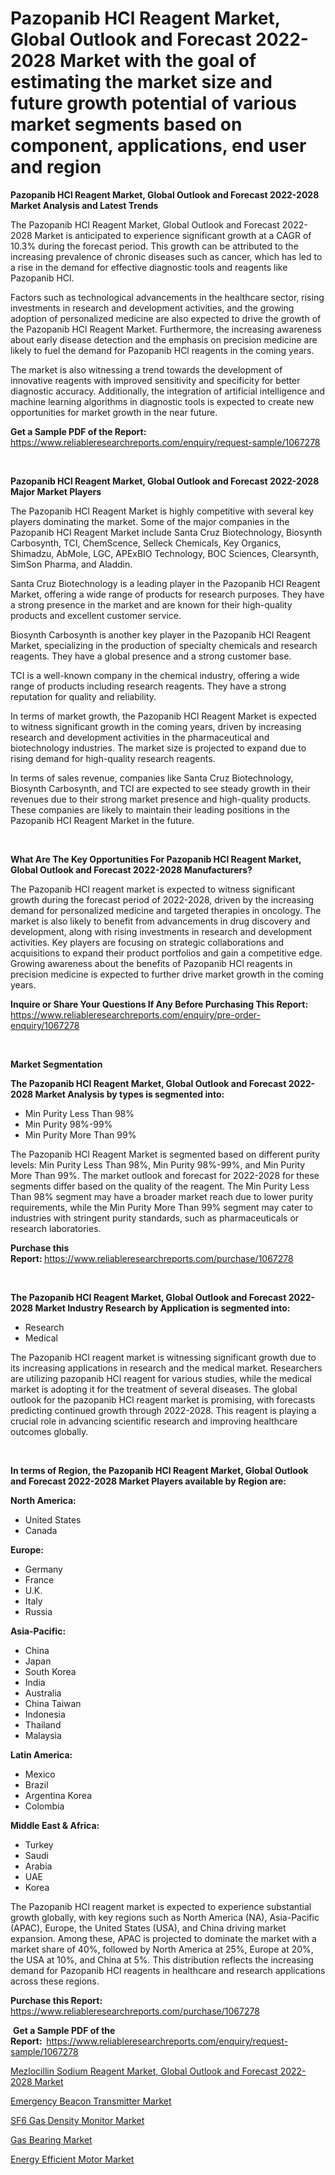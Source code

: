 <p><h1>Pazopanib HCl Reagent Market, Global Outlook and Forecast 2022-2028 Market with the goal of estimating the market size and future growth potential of various market segments based on component, applications, end user and region</h1></p><p><strong>Pazopanib HCl Reagent Market, Global Outlook and Forecast 2022-2028 Market Analysis and Latest Trends</strong></p>
<p><p>The Pazopanib HCl Reagent Market, Global Outlook and Forecast 2022-2028 Market is anticipated to experience significant growth at a CAGR of 10.3% during the forecast period. This growth can be attributed to the increasing prevalence of chronic diseases such as cancer, which has led to a rise in the demand for effective diagnostic tools and reagents like Pazopanib HCl. </p><p>Factors such as technological advancements in the healthcare sector, rising investments in research and development activities, and the growing adoption of personalized medicine are also expected to drive the growth of the Pazopanib HCl Reagent Market. Furthermore, the increasing awareness about early disease detection and the emphasis on precision medicine are likely to fuel the demand for Pazopanib HCl reagents in the coming years.</p><p>The market is also witnessing a trend towards the development of innovative reagents with improved sensitivity and specificity for better diagnostic accuracy. Additionally, the integration of artificial intelligence and machine learning algorithms in diagnostic tools is expected to create new opportunities for market growth in the near future.</p></p>
<p><strong>Get a Sample PDF of the Report:&nbsp;</strong> <a href="https://www.reliableresearchreports.com/enquiry/request-sample/1067278">https://www.reliableresearchreports.com/enquiry/request-sample/1067278</a></p>
<p>&nbsp;</p>
<p><strong>Pazopanib HCl Reagent Market, Global Outlook and Forecast 2022-2028 Major Market Players</strong></p>
<p><p>The Pazopanib HCl Reagent Market is highly competitive with several key players dominating the market. Some of the major companies in the Pazopanib HCl Reagent Market include Santa Cruz Biotechnology, Biosynth Carbosynth, TCI, ChemScence, Selleck Chemicals, Key Organics, Shimadzu, AbMole, LGC, APExBIO Technology, BOC Sciences, Clearsynth, SimSon Pharma, and Aladdin.</p><p>Santa Cruz Biotechnology is a leading player in the Pazopanib HCl Reagent Market, offering a wide range of products for research purposes. They have a strong presence in the market and are known for their high-quality products and excellent customer service.</p><p>Biosynth Carbosynth is another key player in the Pazopanib HCl Reagent Market, specializing in the production of specialty chemicals and research reagents. They have a global presence and a strong customer base.</p><p>TCI is a well-known company in the chemical industry, offering a wide range of products including research reagents. They have a strong reputation for quality and reliability.</p><p>In terms of market growth, the Pazopanib HCl Reagent Market is expected to witness significant growth in the coming years, driven by increasing research and development activities in the pharmaceutical and biotechnology industries. The market size is projected to expand due to rising demand for high-quality research reagents.</p><p>In terms of sales revenue, companies like Santa Cruz Biotechnology, Biosynth Carbosynth, and TCI are expected to see steady growth in their revenues due to their strong market presence and high-quality products. These companies are likely to maintain their leading positions in the Pazopanib HCl Reagent Market in the future.</p></p>
<p>&nbsp;</p>
<p><strong>What Are The Key Opportunities For Pazopanib HCl Reagent Market, Global Outlook and Forecast 2022-2028 Manufacturers?</strong></p>
<p><p>The Pazopanib HCl reagent market is expected to witness significant growth during the forecast period of 2022-2028, driven by the increasing demand for personalized medicine and targeted therapies in oncology. The market is also likely to benefit from advancements in drug discovery and development, along with rising investments in research and development activities. Key players are focusing on strategic collaborations and acquisitions to expand their product portfolios and gain a competitive edge. Growing awareness about the benefits of Pazopanib HCl reagents in precision medicine is expected to further drive market growth in the coming years.</p></p>
<p><strong>Inquire or Share Your Questions If Any Before Purchasing This Report:</strong> <a href="https://www.reliableresearchreports.com/enquiry/pre-order-enquiry/1067278">https://www.reliableresearchreports.com/enquiry/pre-order-enquiry/1067278</a></p>
<p>&nbsp;</p>
<p><strong>Market Segmentation</strong></p>
<p><strong>The Pazopanib HCl Reagent Market, Global Outlook and Forecast 2022-2028 Market Analysis by types is segmented into:</strong></p>
<p><ul><li>Min Purity Less Than 98%</li><li>Min Purity 98%-99%</li><li>Min Purity More Than 99%</li></ul></p>
<p><p>The Pazopanib HCl Reagent Market is segmented based on different purity levels: Min Purity Less Than 98%, Min Purity 98%-99%, and Min Purity More Than 99%. The market outlook and forecast for 2022-2028 for these segments differ based on the quality of the reagent. The Min Purity Less Than 98% segment may have a broader market reach due to lower purity requirements, while the Min Purity More Than 99% segment may cater to industries with stringent purity standards, such as pharmaceuticals or research laboratories.</p></p>
<p><strong>Purchase this Report:&nbsp;</strong><a href="https://www.reliableresearchreports.com/purchase/1067278">https://www.reliableresearchreports.com/purchase/1067278</a></p>
<p>&nbsp;</p>
<p><strong>The Pazopanib HCl Reagent Market, Global Outlook and Forecast 2022-2028 Market Industry Research by Application is segmented into:</strong></p>
<p><ul><li>Research</li><li>Medical</li></ul></p>
<p><p>The Pazopanib HCl reagent market is witnessing significant growth due to its increasing applications in research and the medical market. Researchers are utilizing pazopanib HCl reagent for various studies, while the medical market is adopting it for the treatment of several diseases. The global outlook for the pazopanib HCl reagent market is promising, with forecasts predicting continued growth through 2022-2028. This reagent is playing a crucial role in advancing scientific research and improving healthcare outcomes globally.</p></p>
<p>&nbsp;</p>
<p><strong>In terms of Region, the Pazopanib HCl Reagent Market, Global Outlook and Forecast 2022-2028 Market Players available by Region are:</strong></p>
<p>
    <p> <strong> North America: </strong>
        <ul>
            <li>United States</li>
            <li>Canada</li>
        </ul>
        </p> 
    <p> <strong> Europe: </strong>
        <ul>
            <li>Germany</li>
            <li>France</li>
            <li>U.K.</li>
            <li>Italy</li>
            <li>Russia</li>
        </ul>
        </p> 
    <p> <strong> Asia-Pacific: </strong>
        <ul>
            <li>China</li>
            <li>Japan</li>
            <li>South Korea</li>
            <li>India</li>
            <li>Australia</li>
            <li>China Taiwan</li>
            <li>Indonesia</li>
            <li>Thailand</li>
            <li>Malaysia</li>
        </ul>
        </p> 
    <p> <strong> Latin America: </strong>
        <ul>
            <li>Mexico</li>
            <li>Brazil</li>
            <li>Argentina Korea</li>
            <li>Colombia</li>
        </ul>
        </p> 
    <p> <strong> Middle East & Africa: </strong>
        <ul>
            <li>Turkey</li>
            <li>Saudi</li>
            <li>Arabia</li>
            <li>UAE</li>
            <li>Korea</li>
        </ul>
    </p>
    </p>
<p><p>The Pazopanib HCl reagent market is expected to experience substantial growth globally, with key regions such as North America (NA), Asia-Pacific (APAC), Europe, the United States (USA), and China driving market expansion. Among these, APAC is projected to dominate the market with a market share of 40%, followed by North America at 25%, Europe at 20%, the USA at 10%, and China at 5%. This distribution reflects the increasing demand for Pazopanib HCl reagents in healthcare and research applications across these regions.</p></p>
<p><strong>Purchase this Report: </strong><a href="https://www.reliableresearchreports.com/purchase/1067278">https://www.reliableresearchreports.com/purchase/1067278</a></p>
<p>&nbsp;<strong>Get a Sample PDF of the Report:&nbsp;&nbsp;</strong><a href="https://www.reliableresearchreports.com/enquiry/request-sample/1067278">https://www.reliableresearchreports.com/enquiry/request-sample/1067278</a></p>
<p><strong></strong></p>
<p><p><a href="https://github.com/nathandecarvalho/Market-Research-Report-List-1/blob/main/mezlocillin-sodium-reagent-market-global-outlook-and-forecast-2022-2028-market.md">Mezlocillin Sodium Reagent Market, Global Outlook and Forecast 2022-2028 Market</a></p><p><a href="https://medium.com/@megancarr666/emergency-beacon-transmitter-market-size-cagr-trends-2024-2030-b611a6ee1051">Emergency Beacon Transmitter Market</a></p><p><a href="https://issuu.com/reportprime-2/docs/sf6-gas-density-monitor-market-size-2030.pptx">SF6 Gas Density Monitor Market</a></p><p><a href="https://issuu.com/reportprime-2/docs/gas-bearing-market-size-2030.pptx">Gas Bearing Market</a></p><p><a href="https://medium.com/@megancarr666/energy-efficient-motor-market-research-report-its-history-and-forecast-2024-to-2031-39f66dfc29f3">Energy Efficient Motor Market</a></p></p>